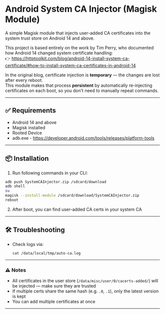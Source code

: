 # Android System CA Injector (Magisk Module)

A simple Magisk module that injects user-added CA certificates into the system trust store on Android 14 and above.

This project is based entirely on the work by Tim Perry, who documented how Android 14 changed system certificate handling:  
👉 https://httptoolkit.com/blog/android-14-install-system-ca-certificate/#how-to-install-system-ca-certificates-in-android-14

In the original blog, certificate injection is **temporary** — the changes are lost after every reboot.  
This module makes that process **persistent** by automatically re-injecting certificates on each boot, so you don't need to manually repeat commands.

---

## ✅ Requirements

- Android 14 and above
- Magisk installed
- Rooted Device
- adb.exe - https://developer.android.com/tools/releases/platform-tools

---

## 📦 Installation

1. Run following commands in your CLI:

```bash
adb push SystemCAInjector.zip /sdcard/download
adb shell
su
magisk --install-module /sdcard/download/SystemCAInjector.zip
reboot
```

2. After boot, you can find user-added CA certs in your system CA

---

## 🛠️ Troubleshooting

- Check logs via:
  ```
  cat /data/local/tmp/auto-ca.log
  ```

---

### ⚠️ Notes

- All certificates in the user store (`/data/misc/user/0/cacerts-added/`) will be injected — make sure they are trusted
- If multiple certs share the same hash (e.g. `.0`, `.1`), only the latest version is kept
- You can add multiple certificates at once

---